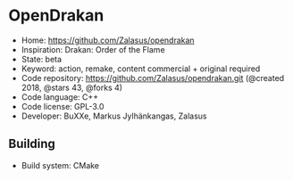 # OpenDrakan

- Home: https://github.com/Zalasus/opendrakan
- Inspiration: Drakan: Order of the Flame
- State: beta
- Keyword: action, remake, content commercial + original required
- Code repository: https://github.com/Zalasus/opendrakan.git (@created 2018, @stars 43, @forks 4)
- Code language: C++
- Code license: GPL-3.0
- Developer: BuXXe, Markus Jylhänkangas, Zalasus

## Building

- Build system: CMake
